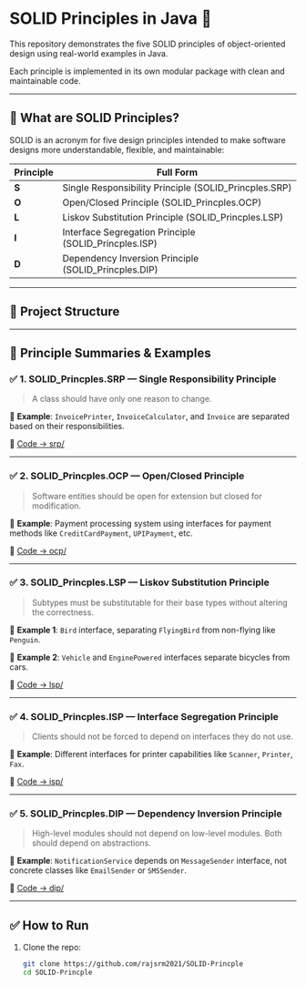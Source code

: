 # SOLID Principles in Java 🚀

This repository demonstrates the five SOLID principles of object-oriented design using real-world examples in Java.

Each principle is implemented in its own modular package with clean and maintainable code.

---

## 🔰 What are SOLID Principles?

SOLID is an acronym for five design principles intended to make software designs more understandable, flexible, and maintainable:

| Principle | Full Form |
|----------|-----------|
| **S**     | Single Responsibility Principle (SOLID_Princples.SRP) |
| **O**     | Open/Closed Principle (SOLID_Princples.OCP) |
| **L**     | Liskov Substitution Principle (SOLID_Princples.LSP) |
| **I**     | Interface Segregation Principle (SOLID_Princples.ISP) |
| **D**     | Dependency Inversion Principle (SOLID_Princples.DIP) |

---

## 📁 Project Structure


---

## 📘 Principle Summaries & Examples

### ✅ 1. SOLID_Princples.SRP — Single Responsibility Principle
> A class should have only one reason to change.

🧾 **Example**: `InvoicePrinter`, `InvoiceCalculator`, and `Invoice` are separated based on their responsibilities.

📂 [Code → srp/](./src/main/java/com/yourname/srp)

---

### ✅ 2. SOLID_Princples.OCP — Open/Closed Principle
> Software entities should be open for extension but closed for modification.

🧾 **Example**: Payment processing system using interfaces for payment methods like `CreditCardPayment`, `UPIPayment`, etc.

📂 [Code → ocp/](./src/main/java/com/yourname/ocp)

---

### ✅ 3. SOLID_Princples.LSP — Liskov Substitution Principle
> Subtypes must be substitutable for their base types without altering the correctness.

🧾 **Example 1**: `Bird` interface, separating `FlyingBird` from non-flying like `Penguin`.

🧾 **Example 2**: `Vehicle` and `EnginePowered` interfaces separate bicycles from cars.

📂 [Code → lsp/](./src/main/java/com/yourname/lsp)

---

### ✅ 4. SOLID_Princples.ISP — Interface Segregation Principle
> Clients should not be forced to depend on interfaces they do not use.

🧾 **Example**: Different interfaces for printer capabilities like `Scanner`, `Printer`, `Fax`.

📂 [Code → isp/](./src/main/java/com/yourname/isp)

---

### ✅ 5. SOLID_Princples.DIP — Dependency Inversion Principle
> High-level modules should not depend on low-level modules. Both should depend on abstractions.

🧾 **Example**: `NotificationService` depends on `MessageSender` interface, not concrete classes like `EmailSender` or `SMSSender`.

📂 [Code → dip/](./src/main/java/com/yourname/dip)

---

## ✅ How to Run

1. Clone the repo:
   ```bash
   git clone https://github.com/rajsrm2021/SOLID-Princple
   cd SOLID-Princple

   
